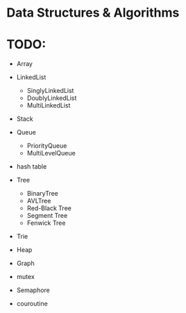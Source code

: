 

# Data Structures & Algorithms



# TODO:
- Array
- LinkedList
    - SinglyLinkedList
    - DoublyLinkedList
    - MultiLinkedList

- Stack
- Queue
  - PriorityQueue
  - MultiLevelQueue
  
- hash table
  

- Tree 
  - BinaryTree
  - AVLTree
  - Red-Black Tree
  - Segment Tree
  - Fenwick Tree
  
- Trie

- Heap

- Graph



- mutex
- Semaphore
- couroutine


